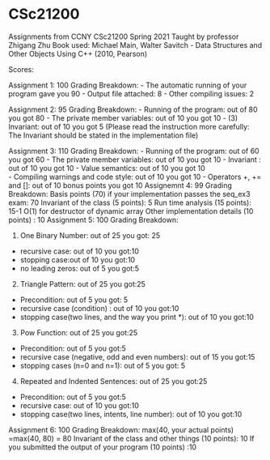 # CSc21200
Assignments from CCNY CSc21200
Spring 2021 
Taught by professor Zhigang Zhu
Book used: Michael Main, Walter Savitch - Data Structures and Other Objects Using C++ (2010, Pearson)

Scores:

Assignment 1: 100
  Grading Breakdown:
     - The automatic running of your program gave you 90
     - Output file attached: 8
     - Other compiling issues: 2
      
Assignment 2: 95 
  Grading Breakdown:
    - Running of the program: out of 80 you got 80
    - The private member variables: out of 10 you got 10
    - (3) Invariant: out of 10 you got  5 (Please read the instruction more carefully: The Invariant should be stated in the implementation file)
    
Assignment 3: 110
  Grading Breakdown:
    - Running of the program: out of 60 you got 60
    - The private member variables: out of 10 you got 10
    - Invariant : out of 10 you got  10
    - Value semantics: out of 10 you got 10  
    - Compiling warnings and code style: out of 10 you got 10
    - Operators +, += and []: out of 10 bonus points you got  10
Assignemnt 4: 99
  Grading Breakdown:
  Basis points (70) if your implementation passes the seq_ex3 exam: 70
    Invariant of the class (5 points): 5
    Run time analysis (15 points): 15-1 O(1) for destructor of dynamic array
    Other implementation details (10 points) : 10
Assignment 5: 100
  Grading Breakdown:
  1. One Binary Number: out of 25 you got: 25
- recursive case: out of 10 you got:10
- stopping case:out of 10 you got:10
- no leading zeros: out of 5 you got:5

2. Triangle Pattern: out of 25 you got:25
- Precondition: out of 5 you got: 5
- recursive case (condition) : out of 10 you got:10
- stopping case(two lines, and the way you print *): out of 10 you got:10


3. Pow Function: out of 25 you got:25
- Precondition: out of 5 you got:5
- recursive case (negative, odd and even numbers): out of 15 you got:15
- stopping cases (n=0 and n=1): out of 5 you got: 5

4. Repeated and Indented Sentences: out of 25 you got:25
- Precondition: out of 5 you got:5
- recursive case: out of 10 you got:10
- stopping case(two lines, intents, line number): out of 10 you got:10

Assignment 6: 100 
  Grading Breakdown:
   max(40, your actual points) =max(40, 80) = 80
   Invariant of the class and other things (10 points): 10
   If you submitted the output of your program (10 points) :10

